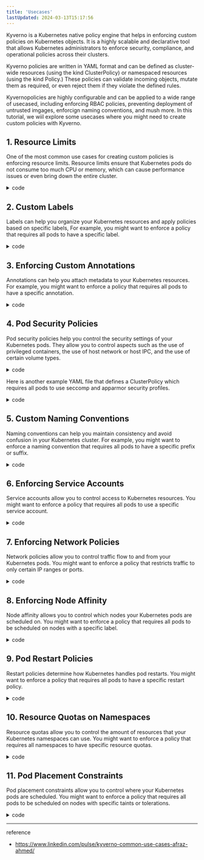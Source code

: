 ```yaml
---
title: 'Usecases'
lastUpdated: 2024-03-13T15:17:56
---
```

Kyverno is a Kubernetes native policy engine that helps in enforcing custom policies on Kubernetes objects. It is a highly scalable and declarative tool that allows Kubernetes administrators to enforce security, compliance, and operational policies across their clusters.

Kyverno policies are written in YAML format and can be defined as cluster-wide resources (using the kind ClusterPolicy) or namespaced resources (using the kind Policy.) These policies can validate incoming objects, mutate them as required, or even reject them if they violate the defined rules.

Kyvernopolicies are highly configurable and can be applied to a wide range of usecased, including enforcing RBAC policies, preventing deployment of untrusted imgages, enforcign naming conventions, and mush more. In this tutorial, we wiil explore some usecases where you might need to create custom policies with Kyverno.

## 1. Resource Limits

One of the most common use cases for creating custom policies is enforcing resource limits. Resource limits ensure that Kubernetes pods do not consume too much CPU or memory, which can cause performance issues or even bring down the entire cluster.

<details>
<summary>code</summary>
<div markdown="1">

```yaml
apiVersion: kyverno.io/v
kind: ClusterPolicy
metadata:
  name: Enforce-resource-limits
spec:
  validationFailureAction: Enforce
  background: true
  rules:
    - name: pod-resource-limits
      match:
        resources:
          kinds:
            - Pod
      validate:
        message: "Pods must have CPU limit of 1 core and memory limit of 1 GiB, and request at least 100 milli-CPUs and 256 MiB of memory"
        pattern:
          spec:
            containers:
              - name: "*"
                resources:
                  limits:
                    cpu: 1
                    memory: 1Gi
                  requests:
                    cpu: 100m
                    memory: 256Mi
```

</div>
</details>

## 2. Custom Labels

Labels can help you organize your Kubernetes resources and apply policies based on specific labels, For example, you might want to enforce a policy that requires all pods to have a specific label.

<details>
<summary>code</summary>
<div markdown="1">

```yaml
apiVersion: kyverno.io/v
kind: ClusterPolicy
metadata:
  name: require-backend-label
spec:
  validationFailureAction: Enforce
  background: true
  rules:
    - name: pod-backend-label
      match:
        resources:
          kinds:
            - Pod
      validate:
        message: "Pods must have a 'team' label with value 'backend'"
        pattern:
          metadata:
            labels:
              team: backend
```

</div>
</details>

## 3. Enforcing Custom Annotations

Annotations can help you attach metadata to your Kubernetes resources. For example, you might want to enforce a policy that requires all pods to have a specific annotation.

<details>
<summary>code</summary>
<div markdown="1">

```yaml
apiVersion: kyverno.io/v
kind: ClusterPolicy
metadata:
  name: require-backend-description-annotation
spec:
  validationFailureAction: Enforce
  background: true
  rules:
  - name: pod-backend-description-annotation
    match:
      resources:
        kinds:
        - Pod
    validate:
      message: "Pods must have a 'description' annotation with value 'backend'"
      pattern:
          annotations:
        metadata:
            description: backend
```

</div>
</details>

## 4. Pod Security Policies

Pod security policies help you control the security settings of your Kubernetes pods. They allow you to control aspects such as the use of privileged containers, the use of host network or host IPC, and the use of certain volume types.

<details>
<summary>code</summary>
<div markdown="1">

```yaml
apiVersion: kyverno.io/v
kind: ClusterPolicy
metadata:
  name: disallow-privileged-containers
spec:
  validationFailureAction: Enforce
  background: true
  rules:
    - name: pod-privileged
      match:
        resources:
          kinds:
            - Pod
      validate:
        message: "Pods must not use privileged containers"
        pattern:
          spec:
            containers:
              - name: "*"
                securityContext:
                  privileged: false
```

</div>
</details>

Here is another example YAML file that defines a ClusterPolicy which requires all pods to use seccomp and apparmor security profiles.

<details>
<summary>code</summary>
<div markdown="1">

```yaml
apiVersion: kyverno.io/v
kind: ClusterPolicy
metadata:
  name: require-pod-security-policies
spec:
  validationFailureAction: Enforce
  background: true
  rules:
    - name: pod-security-profile
      match:
        resources:
          kinds:
            - Pod
      validate:
        message: "Pods must use the 'seccomp' and 'apparmor' security profiles"
        pattern:
          spec:
            securityContext:
              seccompProfile:
                type: "RuntimeDefault"
              seLinuxOptions:
                type: "spc_t"
              supplementalGroups:
                - 100
              sysctls:
                - name: net.ipv4.ip_forward
                  value: "0"
```

</div>
</details>

## 5. Custom Naming Conventions

Naming conventions can help you maintain consistency and avoid confusion in your Kubernetes cluster. For example, you might want to enforce a naming convention that requires all pods to have a specific prefix or suffix.

<details>
<summary>code</summary>
<div markdown="1">

```yaml
apiVersion: kyverno.io/v
kind: ClusterPolicy
metadata:
  name: prod-naming-convention
spec:
  validationFailureAction: Enforce
  background: true
  rules:
    - name: pod-prod-naming
      match:
        resources:
          kinds:
            - Pod
      validate:
        message: "Pods must have a 'prod-' prefix in their name"
        pattern:
          metadata:
            name: "prod-*"
```

</div>
</details>

## 6. Enforcing Service Accounts

Service accounts allow you to control access to Kubernetes resources. You might want to enforce a policy that requires all pods to use a specific service account.

<details>
<summary>code</summary>
<div markdown="1">

```yaml
apiVersion: kyverno.io/v
kind: ClusterPolicy
metadata:
  name: require-backend-service-account
spec:
  validationFailureAction: Enforce
  background: true
  rules:
    - name: pod-backend-service-account
      match:
        resources:
          kinds:
            - Pod
      validate:
        message: "Pods must use the 'backend' service account"
        pattern:
          spec:
            serviceAccountName: backend
```

</div>
</details>

## 7. Enforcing Network Policies

Network policies allow you to control traffic flow to and from your Kubernetes pods. You might want to enforce a policy that restricts traffic to only certain IP ranges or ports.

<details>
<summary>code</summary>
<div markdown="1">

```yaml
apiVersion: kyverno.io/v
kind: ClusterPolicy
metadata:
  name: allow-specific-ip-range
spec:
  validationFailureAction: Enforce
  background: true
  rules:
    - name: pod-specific-ip-range
      match:
        resources:
          kinds:
            - NetworkPolicy
      validate:
        message: "Network policies must allow traffic from 192.168.0.0/16"
        pattern:
          spec:
            podSelector:
              matchLabels:
                app: myapp
            ingress:
              - from:
                  - ipBlock:
                      cidr: 192.168.0.0/16
```

</div>
</details>

## 8. Enforcing Node Affinity

Node affinity allows you to control which nodes your Kubernetes pods are scheduled on. You might want to enforce a policy that requires all pods to be scheduled on nodes with a specific label.

<details>
<summary>code</summary>
<div markdown="1">

```yaml
apiVersion: kyverno.io/v
kind: ClusterPolicy
metadata:
  name: require-backend-node-affinity
spec:
  validationFailureAction: Enforce
  background: true
  rules:
    - name: pod-backend-node-affinity
      match:
        resources:
          kinds:
            - Pod
      validate:
        message: "Pods must be scheduled on nodes with the 'backend' label"
        pattern:
          spec:
            affinity:
              nodeAffinity:
                requiredDuringSchedulingIgnoredDuringExecution:
                  nodeSelectorTerms:
                    - matchExpressions:
                        - key: role
                          operator: In
                          values:
                            - backend
```

</div>
</details>

## 9. Pod Restart Policies

Restart policies determine how Kubernetes handles pod restarts. You might want to enforce a policy that requires all pods to have a specific restart policy.

<details>
<summary>code</summary>
<div markdown="1">

```yaml
apiVersion: kyverno.io/v
kind: ClusterPolicy
metadata:
  name: require-always-restart-policy
spec:
  validationFailureAction: Enforce
  background: true
  rules:
    - name: pod-restart-policy
      match:
        resources:
          kinds:
            - Pod
      validate:
        message: "Pods must have a restart policy of Always"
        pattern:
          spec:
            restartPolicy: Always
```

</div>
</details>

## 10. Resource Quotas on Namespaces

Resource quotas allow you to control the amount of resources that your Kubernetes namespaces can use. You might want to enforce a policy that requires all namespaces to have specific resource quotas.

<details>
<summary>code</summary>
<div markdown="1">

```yaml
apiVersion: kyverno.io/v
kind: ClusterPolicy
metadata:
  name: require-resource-quotas
spec:
  validationFailureAction: Enforce
  background: true
  rules:
    - name: namespace-resource-quotas
      match:
        resources:
          kinds:
            - ResourceQuota
      validate:
        message: "Namespaces must have a CPU limit of 2 and a memory limit of 1 GiB"
        pattern:
          spec:
            hard:
              limits.cpu: "2"
              limits.memory: "1Gi"
```

</div>
</details>

## 11. Pod Placement Constraints

Pod placement constraints allow you to control where your Kubernetes pods are scheduled. You might want to enforce a policy that requires all pods to be scheduled on nodes with specific taints or tolerations.

<details>
<summary>code</summary>
<div markdown="1">

```yaml
apiVersion: kyverno.io/v
kind: ClusterPolicy
metadata:
  name: require-tolerations
spec:
  validationFailureAction: Enforce
  background: true
  rules:
    - name: pod-tolerations
      match:
        resources:
          kinds:
            - Pod
      validate:
        message: "Pods must tolerate the 'app=backend' taint"
        pattern:
          spec:
            tolerations:
              - key: "app"
                operator: "Equal"
                value: "backend"
                effect: "NoSchedule"
```

</div>
</details>

---

reference

- https://www.linkedin.com/pulse/kyverno-common-use-cases-afraz-ahmed/

